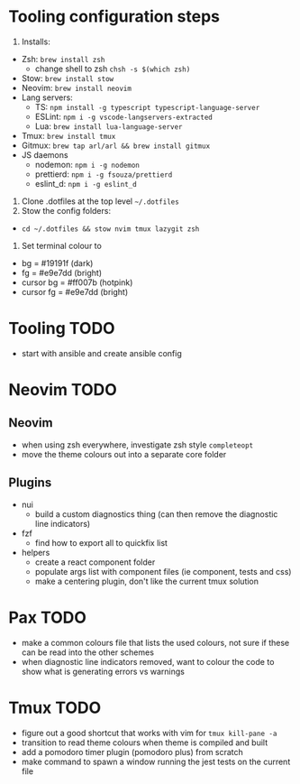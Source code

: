 # Tooling configuration steps

1. Installs:

- Zsh: `brew install zsh`
  - change shell to zsh `chsh -s $(which zsh)`
- Stow: `brew install stow`
- Neovim: `brew install neovim`
- Lang servers:
  - TS: `npm install -g typescript typescript-language-server`
  - ESLint: `npm i -g vscode-langservers-extracted`
  - Lua: `brew install lua-language-server`
- Tmux: `brew install tmux`
- Gitmux: `brew tap arl/arl && brew install gitmux`
- JS daemons
  - nodemon: `npm i -g nodemon`
  - prettierd: `npm i -g fsouza/prettierd`
  - eslint_d: `npm i -g eslint_d`

1. Clone .dotfiles at the top level `~/.dotfiles`
1. Stow the config folders:

- `cd ~/.dotfiles && stow nvim tmux lazygit zsh`

1. Set terminal colour to

- bg = #19191f (dark)
- fg = #e9e7dd (bright)
- cursor bg = #ff007b (hotpink)
- cursor fg = #e9e7dd (bright)

# Tooling TODO

- start with ansible and create ansible config

# Neovim TODO

## Neovim

- when using zsh everywhere, investigate zsh style `completeopt`
- move the theme colours out into a separate core folder

## Plugins

- nui
  - build a custom diagnostics thing (can then remove the diagnostic line indicators)
- fzf
  - find how to export all to quickfix list
- helpers
  - create a react component folder
  - populate args list with component files (ie component, tests and css)
  - make a centering plugin, don't like the current tmux solution

# Pax TODO

- make a common colours file that lists the used colours, not sure if these can be read into the other schemes
- when diagnostic line indicators removed, want to colour the code to show what is generating errors vs warnings

# Tmux TODO

- figure out a good shortcut that works with vim for `tmux kill-pane -a`
- transition to read theme colours when theme is compiled and built
- add a pomodoro timer plugin (pomodoro plus) from scratch
- make command to spawn a window running the jest tests on the current file
